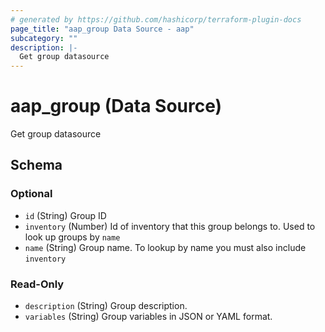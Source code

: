 ```yaml
---
# generated by https://github.com/hashicorp/terraform-plugin-docs
page_title: "aap_group Data Source - aap"
subcategory: ""
description: |-
  Get group datasource
---
```


# aap_group (Data Source)

Get group datasource



<!-- schema generated by tfplugindocs -->
## Schema

### Optional

- `id` (String) Group ID
- `inventory` (Number) Id of inventory that this group belongs to. Used to look up groups by `name`
- `name` (String) Group name. To lookup by name you must also include `inventory`

### Read-Only

- `description` (String) Group description.
- `variables` (String) Group variables in JSON or YAML format.
